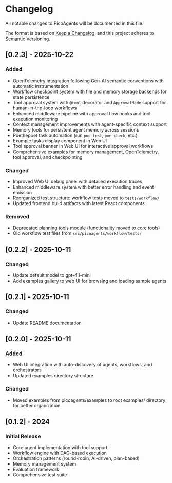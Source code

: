# Changelog

All notable changes to PicoAgents will be documented in this file.

The format is based on [Keep a Changelog](https://keepachangelog.com/en/1.0.0/),
and this project adheres to [Semantic Versioning](https://semver.org/spec/v2.0.0.html).

## [0.2.3] - 2025-10-22

### Added

- OpenTelemetry integration following Gen-AI semantic conventions with automatic instrumentation
- Workflow checkpoint system with file and memory storage backends for state persistence
- Tool approval system with `@tool` decorator and `ApprovalMode` support for human-in-the-loop workflows
- Enhanced middleware pipeline with approval flow hooks and tool execution monitoring
- Context management improvements with agent-specific context support
- Memory tools for persistent agent memory across sessions
- Poethepoet task automation (run `poe test`, `poe check`, etc.)
- Example tasks display component in Web UI
- Tool approval banner in Web UI for interactive approval workflows
- Comprehensive examples for memory management, OpenTelemetry, tool approval, and checkpointing

### Changed

- Improved Web UI debug panel with detailed execution traces
- Enhanced middleware system with better error handling and event emission
- Reorganized test structure: workflow tests moved to `tests/workflow/`
- Updated frontend build artifacts with latest React components

### Removed

- Deprecated planning tools module (functionality moved to core tools)
- Old workflow test files from `src/picoagents/workflow/tests/`

## [0.2.2] - 2025-10-11

### Changed

- Update default model to gpt-4.1-mini
- Add examples gallery to web UI for browsing and loading sample agents

## [0.2.1] - 2025-10-11

### Changed

- Update README documentation

## [0.2.0] - 2025-10-11

### Added

- Web UI integration with auto-discovery of agents, workflows, and orchestrators
- Updated examples directory structure

### Changed

- Moved examples from picoagents/examples to root examples/ directory for better organization

## [0.1.2] - 2024

### Initial Release

- Core agent implementation with tool support
- Workflow engine with DAG-based execution
- Orchestration patterns (round-robin, AI-driven, plan-based)
- Memory management system
- Evaluation framework
- Comprehensive test suite
